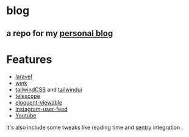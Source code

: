 # blog
a repo for my [personal blog](https://atmonshi.sa)
-

# Features
- [laravel](https://laravel.com) 
- [wink](https://github.com/themsaid/wink)
- [tailwindCSS](https://tailwindcss.com) and [tailwindui](https://tailwindui.com)
- [telescope](https://laravel.com/docs/master/telescope)
- [eloquent-viewable](https://github.com/cyrildewit/eloquent-viewable)
- [instagram-user-feed](https://github.com/pgrimaud/instagram-user-feed)
- [Youtube](https://github.com/alaouy/Youtube)


it's also include some tweaks like reading time and [sentry](https://sentry.io) integration .
